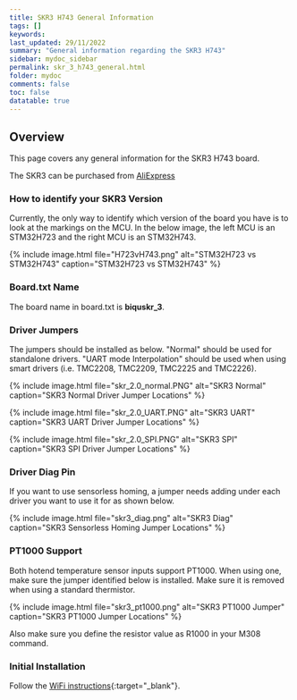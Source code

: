 ```yaml
---
title: SKR3 H743 General Information
tags: []
keywords: 
last_updated: 29/11/2022
summary: "General information regarding the SKR3 H743"
sidebar: mydoc_sidebar
permalink: skr_3_h743_general.html
folder: mydoc
comments: false
toc: false
datatable: true
---
```


## Overview

This page covers any general information for the SKR3 H743 board. 

The SKR3 can be purchased from [AliExpress](https://s.click.aliexpress.com/e/_DCUWwWd)

### How to identify your SKR3 Version

Currently, the only way to identify which version of the board you have is to look at the markings on the MCU. In the below image, the left MCU is an STM32H723 and the right MCU is an STM32H743.  

{% include image.html file="H723vH743.png" alt="STM32H723 vs STM32H743" caption="STM32H723 vs STM32H743" %}

### Board.txt Name

The board name in board.txt is **biquskr_3**.

### Driver Jumpers

The jumpers should be installed as below. "Normal" should be used for standalone drivers. "UART mode Interpolation" should be used when using smart drivers (i.e. TMC2208, TMC2209, TMC2225 and TMC2226). 

{% include image.html file="skr_2.0_normal.PNG" alt="SKR3 Normal" caption="SKR3 Normal Driver Jumper Locations" %}

{% include image.html file="skr_2.0_UART.PNG" alt="SKR3 UART" caption="SKR3 UART Driver Jumper Locations" %}

{% include image.html file="skr_2.0_SPI.PNG" alt="SKR3 SPI" caption="SKR3 SPI Driver Jumper Locations" %}

### Driver Diag Pin

If you want to use sensorless homing, a jumper needs adding under each driver you want to use it for as shown below.

{% include image.html file="skr3_diag.png" alt="SKR3 Diag" caption="SKR3 Sensorless Homing Jumper Locations" %}

### PT1000 Support

Both hotend temperature sensor inputs support PT1000. When using one, make sure the jumper identified below is installed. Make sure it is removed when using a standard thermistor.  

{% include image.html file="skr3_pt1000.png" alt="SKR3 PT1000 Jumper" caption="SKR3 PT1000 Jumper Locations" %}

Also make sure you define the resistor value as R1000 in your M308 command.

### Initial Installation

Follow the [WiFi instructions](skr_3_h743_connected_wifi.html){:target="_blank"}.